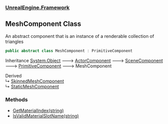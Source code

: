 ### [UnrealEngine.Framework](./UnrealEngine-Framework.md 'UnrealEngine.Framework')
## MeshComponent Class
An abstract component that is an instance of a renderable collection of triangles  
```csharp
public abstract class MeshComponent : PrimitiveComponent
```
Inheritance [System.Object](https://docs.microsoft.com/en-us/dotnet/api/System.Object 'System.Object') &#129106; [ActorComponent](./UnrealEngine-Framework-ActorComponent.md 'UnrealEngine.Framework.ActorComponent') &#129106; [SceneComponent](./UnrealEngine-Framework-SceneComponent.md 'UnrealEngine.Framework.SceneComponent') &#129106; [PrimitiveComponent](./UnrealEngine-Framework-PrimitiveComponent.md 'UnrealEngine.Framework.PrimitiveComponent') &#129106; MeshComponent  

Derived  
&#8627; [SkinnedMeshComponent](./UnrealEngine-Framework-SkinnedMeshComponent.md 'UnrealEngine.Framework.SkinnedMeshComponent')  
&#8627; [StaticMeshComponent](./UnrealEngine-Framework-StaticMeshComponent.md 'UnrealEngine.Framework.StaticMeshComponent')  
### Methods
- [GetMaterialIndex(string)](./UnrealEngine-Framework-MeshComponent-GetMaterialIndex(string).md 'UnrealEngine.Framework.MeshComponent.GetMaterialIndex(string)')
- [IsValidMaterialSlotName(string)](./UnrealEngine-Framework-MeshComponent-IsValidMaterialSlotName(string).md 'UnrealEngine.Framework.MeshComponent.IsValidMaterialSlotName(string)')
